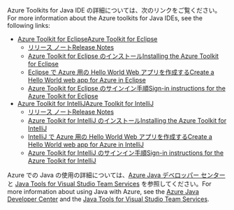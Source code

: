 <span data-ttu-id="26d3c-101">Azure Toolkits for Java IDE の詳細については、次のリンクをご覧ください。</span><span class="sxs-lookup"><span data-stu-id="26d3c-101">For more information about the Azure toolkits for Java IDEs, see the following links:</span></span>

* [<span data-ttu-id="26d3c-102">Azure Toolkit for Eclipse</span><span class="sxs-lookup"><span data-stu-id="26d3c-102">Azure Toolkit for Eclipse</span></span>](/azure/azure-toolkit-for-eclipse)
  * [<span data-ttu-id="26d3c-103">リリース ノート</span><span class="sxs-lookup"><span data-stu-id="26d3c-103">Release Notes</span></span>](https://github.com/Microsoft/azure-tools-for-java/releases)
  * [<span data-ttu-id="26d3c-104">Azure Toolkit for Eclipse のインストール</span><span class="sxs-lookup"><span data-stu-id="26d3c-104">Installing the Azure Toolkit for Eclipse</span></span>](/azure/azure-toolkit-for-eclipse-installation)
  * [<span data-ttu-id="26d3c-105">Eclipse で Azure 用の Hello World Web アプリを作成する</span><span class="sxs-lookup"><span data-stu-id="26d3c-105">Create a Hello World web app for Azure in Eclipse</span></span>](/azure/app-service-web/app-service-web-eclipse-create-hello-world-web-app)
  * [<span data-ttu-id="26d3c-106">Azure Toolkit for Eclipse のサインイン手順</span><span class="sxs-lookup"><span data-stu-id="26d3c-106">Sign-in instructions for the Azure Toolkit for Eclipse</span></span>](/azure/azure-toolkit-for-eclipse-sign-in-instructions)
* [<span data-ttu-id="26d3c-107">Azure Toolkit for IntelliJ</span><span class="sxs-lookup"><span data-stu-id="26d3c-107">Azure Toolkit for IntelliJ</span></span>](/azure/azure-toolkit-for-intellij)
  * [<span data-ttu-id="26d3c-108">リリース ノート</span><span class="sxs-lookup"><span data-stu-id="26d3c-108">Release Notes</span></span>](https://github.com/Microsoft/azure-tools-for-java/releases)
  * [<span data-ttu-id="26d3c-109">Azure Toolkit for IntelliJ のインストール</span><span class="sxs-lookup"><span data-stu-id="26d3c-109">Installing the Azure Toolkit for IntelliJ</span></span>](/azure/azure-toolkit-for-intellij-installation)
  * [<span data-ttu-id="26d3c-110">IntelliJ で Azure 用の Hello World Web アプリを作成する</span><span class="sxs-lookup"><span data-stu-id="26d3c-110">Create a Hello World web app for Azure in IntelliJ</span></span>](/azure/app-service-web/app-service-web-intellij-create-hello-world-web-app)
  * [<span data-ttu-id="26d3c-111">Azure Toolkit for IntelliJ のサインイン手順</span><span class="sxs-lookup"><span data-stu-id="26d3c-111">Sign-in instructions for the Azure Toolkit for IntelliJ</span></span>](/azure/azure-toolkit-for-intellij-sign-in-instructions)

<span data-ttu-id="26d3c-112">Azure での Java の使用の詳細については、[Azure Java デベロッパー センター](https://azure.microsoft.com/develop/java/)と [Java Tools for Visual Studio Team Services](https://java.visualstudio.com/) を参照してください。</span><span class="sxs-lookup"><span data-stu-id="26d3c-112">For more information about using Java with Azure, see the [Azure Java Developer Center](https://azure.microsoft.com/develop/java/) and the [Java Tools for Visual Studio Team Services](https://java.visualstudio.com/).</span></span>
